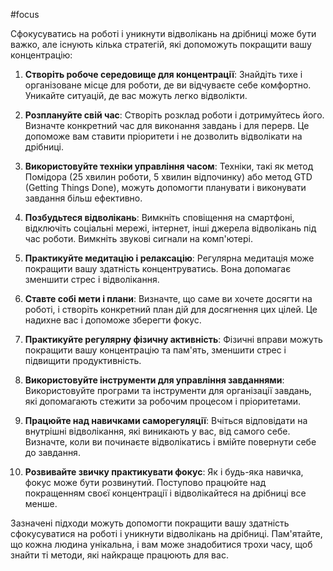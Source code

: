 
#focus

Сфокусуватись на роботі і уникнути відволікань на дрібниці може бути важко, але існують кілька стратегій, які допоможуть покращити вашу концентрацію:

1. **Створіть робоче середовище для концентрації**: Знайдіть тихе і організоване місце для роботи, де ви відчуваєте себе комфортно. Уникайте ситуацій, де вас можуть легко відволікти.
   
2. **Розплануйте свій час**: Створіть розклад роботи і дотримуйтесь його. Визначте конкретний час для виконання завдань і для перерв. Це допоможе вам ставити пріоритети і не дозволить відволікати на дрібниці.
   
3. **Використовуйте техніки управління часом**: Техніки, такі як метод Помідора (25 хвилин роботи, 5 хвилин відпочинку) або метод GTD (Getting Things Done), можуть допомогти планувати і виконувати завдання більш ефективно.
   
4. **Позбудьтеся відволікань**: Вимкніть сповіщення на смартфоні, відключіть соціальні мережі, інтернет, інші джерела відволікань під час роботи. Вимкніть звукові сигнали на комп'ютері.
   
5. **Практикуйте медитацію і релаксацію**: Регулярна медитація може покращити вашу здатність концентруватись. Вона допомагає зменшити стрес і відволікання.
   
7. **Ставте собі мети і плани**: Визначте, що саме ви хочете досягти на роботі, і створіть конкретний план дій для досягнення цих цілей. Це надихне вас і допоможе зберегти фокус.
   
8. **Практикуйте регулярну фізичну активність**: Фізичні вправи можуть покращити вашу концентрацію та пам'ять, зменшити стрес і підвищити продуктивність.
   
9. **Використовуйте інструменти для управління завданнями**: Використовуйте програми та інструменти для організації завдань, які допомагають стежити за робочим процесом і пріоритетами.
   
10. **Працюйте над навичками саморегуляції**: Вчіться відповідати на внутрішні відволікання, які виникають у вас, від самого себе. Визначте, коли ви починаєте відволікатись і вмійте повернути себе до завдання.

12. **Розвивайте звичку практикувати фокус**: Як і будь-яка навичка, фокус може бути розвинутий. Поступово працюйте над покращенням своєї концентрації і відволікайтеся на дрібниці все менше.

Зазначені підходи можуть допомогти покращити вашу здатність сфокусуватися на роботі і уникнути відволікань на дрібниці. Пам'ятайте, що кожна людина унікальна, і вам може знадобитися трохи часу, щоб знайти ті методи, які найкраще працюють для вас.